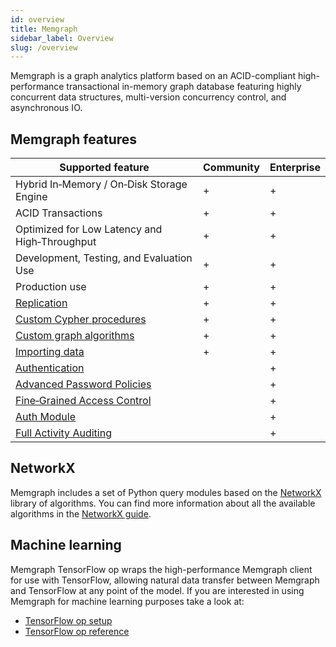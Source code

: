 ```yaml
---
id: overview
title: Memgraph
sidebar_label: Overview
slug: /overview
---
```


Memgraph is a graph analytics platform based on an ACID-compliant high-performance
transactional in-memory graph database featuring highly concurrent
data structures, multi-version concurrency control, and asynchronous IO.

## Memgraph features

Supported feature                                                       | Community | Enterprise
------------------------------------------------------------------------|-----------|-----------
Hybrid In&#8209;Memory / On&#8209;Disk Storage Engine                   |     +     |     +
ACID Transactions                                                       |     +     |     +
Optimized for Low Latency and High&#8209;Throughput                     |     +     |     +
Development, Testing, and Evaluation Use                                |     +     |     +
Production use                                                          |     +     |     +
[Replication](/database-functionalities/replication.md)                 |     +     |     +
[Custom Cypher procedures](/reference-guide/query-modules/overview.md)  |     +     |     +
[Custom graph algorithms](/mage)                                        |     +     |     +
[Importing data](/import-data/overview.md)                              |     +     |     +
[Authentication](/database-functionalities/manage-users-using-ldap.md)              |           |     +
[Advanced Password Policies](/database-functionalities/manage-user-privileges.md)   |           |     +
[Fine&#8209;Grained Access Control](/reference-guide/security.md)                   |           |     +
[Auth Module](/reference-guide/auth-module.md)                                      |           |     +
[Full Activity Auditing](/reference-guide/audit-log.md)                             |           |     +

## NetworkX

Memgraph includes a set of Python query modules based on the [NetworkX](https://networkx.github.io/) library of algorithms.
You can find more information about all the available algorithms in the [NetworkX guide](/database-functionalities/networkx.md).

## Machine learning

Memgraph TensorFlow op wraps the high-performance Memgraph client for use with TensorFlow,
allowing natural data transfer between Memgraph and TensorFlow at any point of the model.
If you are interested in using Memgraph for machine learning purposes  take a look at:
* [TensorFlow op setup](/database-functionalities/tensorflow-setup.md)
* [TensorFlow op reference](/reference-guide/tensorflow.md)
